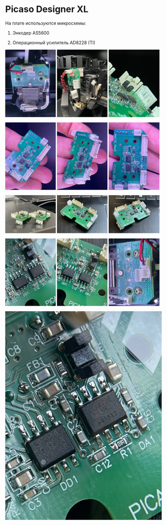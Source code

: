 # Picaso Designer XL

На плате используются микросхемы:

1. Энкодер AS5600

1. Операционный усилитель AD8228 (TI)


<p float="left">
  <img src="./img/0_XL.jpg" width="32%" title="0_XL"/>
  <img src="./img/1_XL.jpg" width="32%" title="1_XL"/> 
  <img src="./img/5_XL.jpg" width="32%" title="5_XL"/>
</p>


<p float="left">
  <img src="./img/3_XL.jpg" width="32%" title="3_XL"/>
  <img src="./img/4_XL.jpg" width="32%" title="4_XL"/> 
  <img src="./img/2_XL.jpg" width="32%" title="2_XL"/>
</p>


<p float="left">
  <img src="./img/6_XL.jpg" width="32%" title="6_XL"/>
  <img src="./img/10_XL.jpg" width="32%" title="10_XL"/> 
  <img src="./img/8_XL.jpg" width="32%" title="8_XL"/>
</p>


<p float="left">
  <img src="./img/9_XL.jpg" width="32%" title="9_XL"/>
  <img src="./img/11_XL.jpg" width="32%" title="11_XL"/> 
  <img src="./img/7_XL.jpg" width="32%" title="7_XL"/>
</p>


<p float="left">
  <img src="./img/12_XL.jpg" width="99%" title="12_XL"/>
</p>




